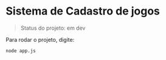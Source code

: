 <h1>Sistema de Cadastro de jogos</h1>

> Status do projeto: em dev

Para rodar o projeto, digite:

```
node app.js 
```
